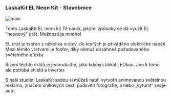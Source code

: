 ### LaskaKit EL Neon Kit - Stavebnice
<p><img src="https://github.com/LasKKit/Neon_Kit/blob/master/img/EL_Neon_animace.gif" alt="main" /></p>
<p>Tento LaskaKit EL neon kit Tě naučí, jakými způsoby se dá využít EL “neonový” drát. Možností je mnoho!</p>

<p>EL drát je tvořen z několika vrstev, do kterých je přiváděno elektrické napětí. Mezi těmito vrstvami je fosfor, díky němuž dosáhneš požadovaného světelného efektu.</p>

<p>Řízení těchto drátů je jednoduché, jako kdybys blikal LEDkou. Jen k tomu ale potřeba shield a inverter.</p>

<p>S naší studijní LaskaKit sadou si můžeš např. vytvořit animovanou světelnou reklamu, značení únikových cest, podsvítit fotografie, a nebo „vytunit“ svoje auto.</p> 
